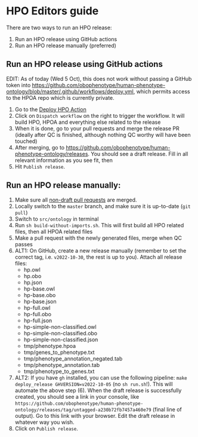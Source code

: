 # HPO Editors guide

There are two ways to run an HPO release:

1. Run an HPO release using GitHub actions
2. Run an HPO release manually (preferred)

## Run an HPO release using GitHub actions

EDIT: As of today (Wed 5 Oct), this does not work without passing a GitHub token into https://github.com/obophenotype/human-phenotype-ontology/blob/master/.github/workflows/deploy.yml, which permits access to the HPOA repo which is currently private.

1. Go to the [Deploy HPO Action](https://github.com/obophenotype/human-phenotype-ontology/actions/workflows/deploy.yml)
2. Click on `Dispatch workflow` on the right to trigger the workflow. It will build HPO, HPOA and everything else related to the release
3. When it is done, go to your pull requests and merge the release PR (ideally after QC is finished, although nothing QC worthy will have been touched)
4. After merging, go to https://github.com/obophenotype/human-phenotype-ontology/releases. You should see a draft release. Fill in all relevant information as you see fit, then
5. Hit `Publish release`.

## Run an HPO release manually:

1. Make sure all [non-draft pull requests](https://github.com/obophenotype/human-phenotype-ontology/pulls?q=is%3Apr+is%3Aopen+-is%3Adraft) are merged.
2. Locally switch to the `master` branch, and make sure it is up-to-date (`git pull`)
3. Switch to `src/ontology` in terminal
4. Run `sh build-without-imports.sh`. This will first build all HPO related files, then all HPOA related files
5. Make a pull request with the newly generated files, merge when QC passes
6. ALT1: On GitHub, create a new release manually (remember to set the correct tag, i.e. `v2022-10-30`, the rest is up to you). Attach all release files:
    - hp.owl
    - hp.obo
    - hp.json
    - hp-base.owl
    - hp-base.obo
    - hp-base.json
    - hp-full.owl
    - hp-full.obo
    - hp-full.json
    - hp-simple-non-classified.owl
    - hp-simple-non-classified.obo
    - hp-simple-non-classified.json
    - tmp/phenotype.hpoa
    - tmp/genes_to_phenotype.txt
    - tmp/phenotype_annotation_negated.tab
    - tmp/phenotype_annotation.tab
    - tmp/phenotype_to_genes.txt
7. ALT2: If you have `gh` installed, you can use the following pipeline: `make deploy_release GHVERSION=v2022-10-05` (no `sh run.sh`!). This will automate the above step (6). When the draft release is successfully created, you should see a link in your console, like `https://github.com/obophenotype/human-phenotype-ontology/releases/tag/untagged-a230b72fb7457a460e79` (final line of output).  Go to this link with your browser. Edit the draft release in whatever way you wish. 
8. Click on `Publish release`. 
